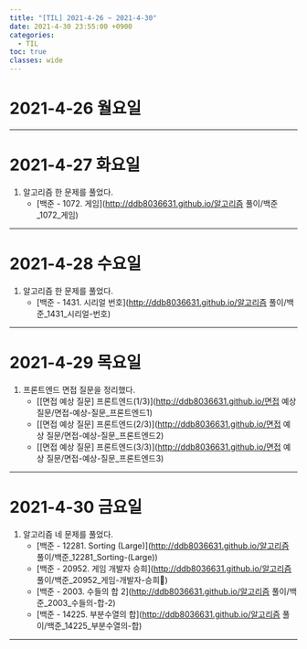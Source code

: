 ```yaml
---
title: "[TIL] 2021-4-26 ~ 2021-4-30"
date: 2021-4-30 23:55:00 +0900
categories:
  - TIL
toc: true
classes: wide
---
```


# 2021-4-26 월요일

---

# 2021-4-27 화요일

1. 알고리즘 한 문제를 풀었다.
    - [백준 - 1072. 게임](http://ddb8036631.github.io/알고리즘 풀이/백준_1072_게임)

---

# 2021-4-28 수요일

1. 알고리즘 한 문제를 풀었다.
    - [백준 - 1431. 시리얼 번호](http://ddb8036631.github.io/알고리즘 풀이/백준_1431_시리얼-번호)

---

# 2021-4-29 목요일

1. 프론트엔드 면접 질문을 정리했다.
    - [[면접 예상 질문] 프론트엔드(1/3)](http://ddb8036631.github.io/면접 예상 질문/면접-예상-질문_프론트엔드1)
    - [[면접 예상 질문] 프론트엔드(2/3)](http://ddb8036631.github.io/면접 예상 질문/면접-예상-질문_프론트엔드2)
    - [[면접 예상 질문] 프론트엔드(3/3)](http://ddb8036631.github.io/면접 예상 질문/면접-예상-질문_프론트엔드3)

---

# 2021-4-30 금요일

1. 알고리즘 네 문제를 풀었다.
    - [백준 - 12281. Sorting (Large)](http://ddb8036631.github.io/알고리즘 풀이/백준_12281_Sorting-(Large))
    - [백준 - 20952. 게임 개발자 승희](http://ddb8036631.github.io/알고리즘 풀이/백준_20952_게임-개발자-승희)
    - [백준 - 2003. 수들의 합 2](http://ddb8036631.github.io/알고리즘 풀이/백준_2003_수들의-합-2)
    - [백준 - 14225. 부분수열의 합](http://ddb8036631.github.io/알고리즘 풀이/백준_14225_부분수열의-합)

---